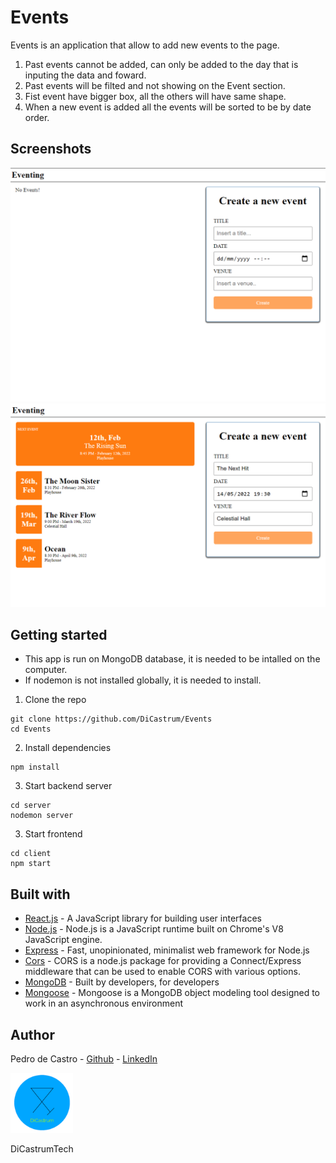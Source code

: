# Events

Events is an application that allow to add new events to the page.

1. Past events cannot be added, can only be added to the day that is inputing the data and foward.
2. Past events will be filted and not showing on the Event section.
3. Fist event have bigger box, all the others will have same shape.
4. When a new event is added all the events will be sorted to be by date order. 



## Screenshots

<p align="center">
  <img src="client/public/events1.png" />
  <img src="client/public/events2.png" />
</p>



## Getting started

- This app is run on MongoDB database, it is needed to be intalled on the computer.
- If nodemon is not installed globally, it is needed to install.

1. Clone the repo

```
git clone https://github.com/DiCastrum/Events
cd Events
```

2. Install dependencies
```
npm install
```

3. Start backend server
```
cd server
nodemon server
```

3. Start frontend 
```
cd client
npm start
```



## Built with

* [React.js](https://reactjs.org/) - A JavaScript library for building user interfaces
* [Node.js](https://nodejs.org/en/) - Node.js is a JavaScript runtime built on Chrome's V8 JavaScript engine.
* [Express](https://expressjs.com/) - Fast, unopinionated, minimalist web framework for Node.js
* [Cors](https://www.npmjs.com/package/cors) - CORS is a node.js package for providing a Connect/Express middleware that can be used to enable CORS with various options.
* [MongoDB](https://www.mongodb.com/) - Built by developers, for developers
* [Mongoose](https://www.npmjs.com/package/mongoose) - Mongoose is a MongoDB object modeling tool designed to work in an asynchronous environment


## Author

Pedro de Castro - [Github](https://github.com/DiCastrum) - [LinkedIn](https://linkedin.com/in/pedro-de-castro-dicastrum)

<img src="client/public/icon.png" alt="drawing" width="100"/> 

DiCastrumTech
